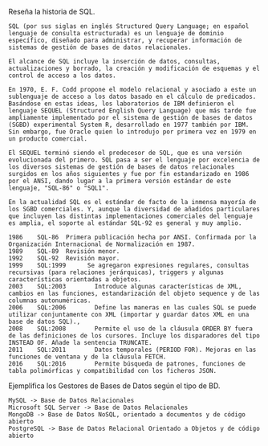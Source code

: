 Reseña la historia de SQL.

    SQL (por sus siglas en inglés Structured Query Language; en español lenguaje de consulta estructurada) es un lenguaje de dominio específico, diseñado para administrar, y recuperar información de sistemas de gestión de bases de datos relacionales.
    
    El alcance de SQL incluye la inserción de datos, consultas, actualizaciones y borrado, la creación y modificación de esquemas y el control de acceso a los datos.
    
    En 1970, E. F. Codd propone el modelo relacional y asociado a este un sublenguaje de acceso a los datos basado en el cálculo de predicados. Basándose en estas ideas, los laboratorios de IBM definieron el lenguaje SEQUEL (Structured English Query Language) que más tarde fue ampliamente implementado por el sistema de gestión de bases de datos (SGBD) experimental System R, desarrollado en 1977 también por IBM. Sin embargo, fue Oracle quien lo introdujo por primera vez en 1979 en un producto comercial.
    
    El SEQUEL terminó siendo el predecesor de SQL, que es una versión evolucionada del primero. SQL pasa a ser el lenguaje por excelencia de los diversos sistemas de gestión de bases de datos relacionales surgidos en los años siguientes y fue por fin estandarizado en 1986 por el ANSI, dando lugar a la primera versión estándar de este lenguaje, "SQL-86" o "SQL1".
    
    En la actualidad SQL es el estándar de facto de la inmensa mayoría de los SGBD comerciales. Y, aunque la diversidad de añadidos particulares que incluyen las distintas implementaciones comerciales del lenguaje es amplia, el soporte al estándar SQL-92 es general y muy amplio.
    
    1986	SQL-86	Primera publicación hecha por ANSI. Confirmada por la Organización Internacional de Normalización en 1987.
    1989	SQL-89	Revisión menor.
    1992	SQL-92	Revisión mayor.
    1999	SQL:1999	  Se agregaron expresiones regulares, consultas recursivas (para relaciones jerárquicas), triggers y algunas características orientadas a objetos.
    2003	SQL:2003	 	Introduce algunas características de XML, cambios en las funciones, estandarización del objeto sequence y de las columnas autonuméricas.
    2006	SQL:2006	 	Define las maneras en las cuales SQL se puede utilizar conjuntamente con XML (importar y guardar datos XML en una base de datos SQL)., 
    2008	SQL:2008	 	Permite el uso de la cláusula ORDER BY fuera de las definiciones de los cursores. Incluye los disparadores del tipo INSTEAD OF. Añade la sentencia TRUNCATE.
    2011	SQL:2011		Datos temporales (PERIOD FOR). Mejoras en las funciones de ventana y de la cláusula FETCH.
    2016	SQL:2016		Permite búsqueda de patrones, funciones de tabla polimórficas y compatibilidad con los ficheros JSON.

Ejemplifica los Gestores de Bases de Datos según el tipo de BD.


    MySQL -> Base de Datos Relacionales
    Microsoft SQL Server -> Base de Datos Relacionales
    MongoDB -> Base de Datos NoSQL, orientado a documentos y de código abierto
    PostgreSQL -> Base de Datos Relacional Orientado a Objetos y de código abierto
    
    
